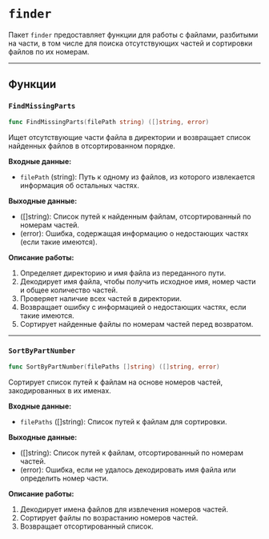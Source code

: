# `finder`
Пакет `finder` предоставляет функции для работы с файлами, разбитыми на части, в том числе для поиска отсутствующих частей и сортировки файлов по их номерам.

---

## Функции

### `FindMissingParts`
```go
func FindMissingParts(filePath string) ([]string, error)
```
Ищет отсутствующие части файла в директории и возвращает список найденных файлов в отсортированном порядке.

**Входные данные:**
- `filePath` (string): Путь к одному из файлов, из которого извлекается информация об остальных частях.

**Выходные данные:**
- ([]string): Список путей к найденным файлам, отсортированный по номерам частей.
- (error): Ошибка, содержащая информацию о недостающих частях (если такие имеются).

**Описание работы:**
1. Определяет директорию и имя файла из переданного пути.
2. Декодирует имя файла, чтобы получить исходное имя, номер части и общее количество частей.
3. Проверяет наличие всех частей в директории.
4. Возвращает ошибку с информацией о недостающих частях, если такие имеются.
5. Сортирует найденные файлы по номерам частей перед возвратом.

---

### `SortByPartNumber`
```go
func SortByPartNumber(filePaths []string) ([]string, error)
```
Сортирует список путей к файлам на основе номеров частей, закодированных в их именах.

**Входные данные:**
- `filePaths` ([]string): Список путей к файлам для сортировки.

**Выходные данные:**
- ([]string): Список путей к файлам, отсортированный по номерам частей.
- (error): Ошибка, если не удалось декодировать имя файла или определить номер части.

**Описание работы:**
1. Декодирует имена файлов для извлечения номеров частей.
2. Сортирует файлы по возрастанию номеров частей.
3. Возвращает отсортированный список.